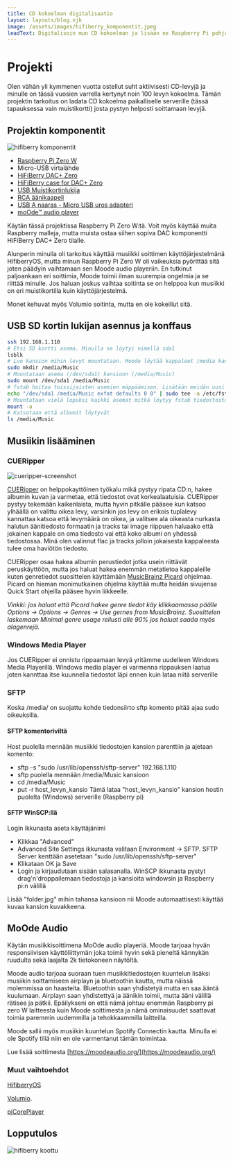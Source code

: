 ```yaml
---
title: CD kokoelman digitalisaatio
layout: layouts/blog.njk
image: /assets/images/hifiberry_komponentit.jpeg
leadText: Digitalisoin mun CD kokoelman ja lisään ne Raspberry Pi pohjaiselle musiikki serverille ja soittimelle
---
```


# Projekti

Olen vähän yli kymmenen vuotta ostellut suht aktiivisesti CD-levyjä ja minulle
on tässä vuosien varrella kertynyt noin 100 levyn kokoelma. Tämän projektin
tarkoitus on ladata CD kokoelma paikalliselle serverille (tässä tapauksessa vain
muistikortti) josta pystyn helposti soittamaan levyjä.

## Projektin komponentit

![hifiberry komponentit](/assets/images/hifiberry_komponentit.jpeg)

- [Raspberry Pi Zero W](https://www.raspberrypi.com/products/raspberry-pi-zero-w/)
- Micro-USB virtalähde
- [HiFiBerry DAC+ Zero](https://www.hifiberry.com/shop/boards/hifiberry-dac-zero/)
- [HiFiBerry case for DAC+ Zero](https://www.hifiberry.com/shop/cases/hifiberry-case-for-dac-zero/)
- [USB Muistikortinlukija](https://www.clasohlson.com/fi/Muistikortinlukija-USB-3.2/p/39-1354)
- [RCA äänikaapeli](https://www.clasohlson.com/fi/Äänikaapeli-RCA-Exibel/p/38-8092-1)
- [USB A naaras - Micro USB uros adapteri](https://www.verkkokauppa.com/fi/product/160873/Goobay-OTG-A-naaras-MicroB-uros-USB-adapteri)
- [moOde™ audio player](https://moodeaudio.org/)

Käytän tässä projektissa Raspberry Pi Zero W:tä. Voit myös käyttää muita
Raspberry malleja, mutta muista ostaa siihen sopiva DAC komponentti HiFiBerry
DAC+ Zero tilalle.

Alunperin minulla oli tarkoitus käyttää musiikki soittimen käyttöjärjestelmänä
HifiberryOS, mutta minun Raspberry Pi Zero W oli vaikeuksia pyörittää sitä joten
päädyin vaihtamaan sen Moode audio playeriin. En tutkinut paljoankaan eri
soittimia, Moode toimii ilman suurempia ongelmia ja se riittää minulle. Jos
haluan joskus vaihtaa soitinta se on helppoa kun musiikki on eri muistikortilla
kuin käyttöjärjestelmä.

Monet kehuvat myös Volumio soitinta, mutta en ole kokeillut sitä.

## USB SD kortin lukijan asennus ja konffaus

```bash
ssh 192.168.1.110
# Etsi SD kortti asema. Minulla se löytyi nimellä sda1
lsblk
# Luo kansion mihin levyt mountataan. Moode löytää kappaleet /media kansion alta.
sudo mkdir /media/Music
# Mountataan asema (/dev/sda1) kansioon (/media/Music)
sudo mount /dev/sda1 /media/Music
# fstab hoitaa toissijaisten asemien mäppäämisen. Lisätään meidän uusi mount sinne jotta se ei häviä uudelleen käynnistyksen yhteydessä
echo "/dev/sda1 /media/Music exfat defaults 0 0" | sudo tee -a /etc/fstab
# Mountataan vielä lopuksi kaikki asemat mitkä löytyy fstab tiedostosta ja katsotaan ettei komentoriville tule mitään virheitä.
mount -a
# Katsotaan että albumit löytyvät
ls /media/Music
```

## Musiikin lisääminen

### CUERipper

![cueripper-screenshot](/assets/images/cueripper-screenshot.png)

[CUERipper](http://cue.tools/wiki/CUERipper) on helppokayttöinen työkalu mikä
pystyy ripata CD:n, hakee albumin kuvan ja varmetaa, että tiedostot ovat
korkealaatuisia. CUERipper pystyy tekemään kaikenlaista, mutta hyvin pitkälle
pääsee kun katsoo ylhäällä on valittu oikea levy, varsinkin jos levy on erikois
tuplalevy kannattaa katsoa että levymäärä on oikea, ja valitsee ala oikeasta
nurkasta halutun äänitiedosto formaatin ja tracks tai image riippuen haluaako
että jokainen kappale on oma tiedosto vai että koko albumi on yhdessä
tiedostossa. Minä olen valinnut flac ja tracks jolloin jokaisesta kappaleesta
tulee oma haviötön tiedosto.

CUERipper osaa hakea albumin perustiedot jotka usein riittävät peruskäyttöön,
mutta jos haluat hakea enemmän metatietoa kappaleille kuten genretiedot
suosittelen käyttämään [MusicBrainz Picard](https://picard.musicbrainz.org/)
ohjelmaa. Picard on hieman monimutkainen ohjelma käyttää mutta heidän sivujensa
Quick Start ohjeilla pääsee hyvin liikkeelle.

_Vinkki: jos haluat että Picard hakee genre tiedot käy klikkaamassa päälle
Options -> Options -> Genres -> Use gernes from MusicBrainz. Suosittelen
laskemaan Minimal genre usage reilusti alle 90% jos haluat saada myös
alagenrejä._

### Windows Media Player

Jos CUERipper ei onnistu rippaamaan levyä yritämme uudelleen Windows Media
Playerillä. Windows media player ei varmenna rippauksen laatua joten kannttaa
itse kuunnella tiedostot läpi ennen kuin lataa niitä serverille

### SFTP

Koska /media/ on suojattu kohde tiedonsiirto sftp komento pitää ajaa sudo
oikeuksilla.

#### SFTP komentoriviltä

Host puolella mennään musiikki tiedostojen kansion parenttiin ja ajetaan
komento:

- sftp -s "sudo /usr/lib/openssh/sftp-server" 192.168.1.110
- sftp puolella mennään /media/Music kansioon
- cd /media/Music
- put -r host_levyn_kansio Tämä lataa "host_levyn_kansio" kansion hostin
  puolelta (Windows) serverille (Raspberry pi)

#### SFTP WinSCP:llä

Login ikkunasta aseta käyttäjänimi

- Kilkkaa "Advanced"
- Advanced Site Settings ikkunasta valitaan Environment -> SFTP. SFTP Server
  kenttään asetetaan "sudo /usr/lib/openssh/sftp-server"
- Klikataan OK ja Save
- Login ja kirjaudutaan sisään salasanalla. WinSCP ikkunasta pystyt
  drag'n'droppailemaan tiedostoja ja kansioita windowsin ja Raspberry pi:n
  välillä

Lisää "folder.jpg" mihin tahansa kansioon nii Moode automaattisesti käyttää
kuvaa kansion kuvakkeena.

## MoOde Audio

Käytän musiikkisoittimena MoOde audio playeriä. Moode tarjoaa hyvän
responsiivisen käyttöliittymän joka toimii hyvin sekä pieneltä kännykän ruudulta
sekä laajalta 2k tietokoneen näytöltä.

Moode audio tarjoaa suoraan tuen musikkitiedostojen kuuntelun lisäksi musiikin
soittamiseen airplayn ja bluetoothin kautta, mutta näissä molemmissa on
haasteita. Bluetoothin saan yhdistetyä mutta en saa ääntä kuulumaan. Airplayn
saan yhdistettyä ja äänikin toimii, mutta ääni välillä rätisee ja pätkii.
Epäilykseni on että nämä johtuu enemmän Raspberry pi zero W laitteesta kuin
Moode soittimesta ja nämä ominaisuudet saattavat toimia paremmin uudemmilla ja
tehokkaammilla laitteilla.

Moode sallii myös musiikin kuuntelun Spotify Connectin kautta. Minulla ei ole
Spotify tiliä niin en ole varmentanut tämän toimintaa.

Lue lisää soittimesta [https://moodeaudio.org/](https://moodeaudio.org/)

### Muut vaihtoehdot

[HifiberryOS](https://www.hifiberry.com/hifiberryos/)

[Volumio](https://volumio.com/get-started/).

[piCorePlayer](https://www.picoreplayer.org/)

## Lopputulos

![hifiberry koottu](/assets/images/hifiberry_koottu.jpeg)
